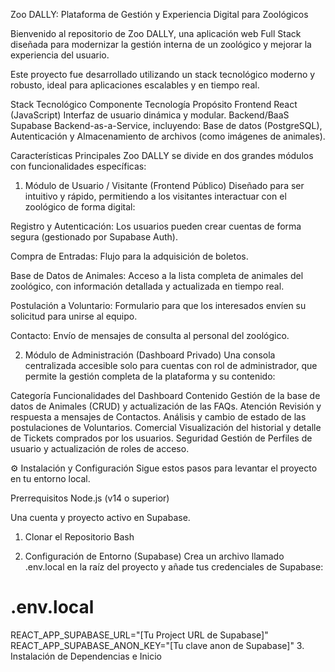Zoo DALLY: Plataforma de Gestión y Experiencia Digital para Zoológicos

Bienvenido al repositorio de Zoo DALLY, una aplicación web Full Stack diseñada para modernizar la gestión interna de un zoológico y mejorar la experiencia del usuario.

Este proyecto fue desarrollado utilizando un stack tecnológico moderno y robusto, ideal para aplicaciones escalables y en tiempo real.

Stack Tecnológico
Componente	Tecnología	Propósito
Frontend	React (JavaScript)	Interfaz de usuario dinámica y modular.
Backend/BaaS	Supabase	Backend-as-a-Service, incluyendo: Base de datos (PostgreSQL), Autenticación y Almacenamiento de archivos (como imágenes de animales).

Características Principales
Zoo DALLY se divide en dos grandes módulos con funcionalidades específicas:

1. Módulo de Usuario / Visitante (Frontend Público)
Diseñado para ser intuitivo y rápido, permitiendo a los visitantes interactuar con el zoológico de forma digital:

Registro y Autenticación: Los usuarios pueden crear cuentas de forma segura (gestionado por Supabase Auth).

Compra de Entradas: Flujo para la adquisición de boletos.

Base de Datos de Animales: Acceso a la lista completa de animales del zoológico, con información detallada y actualizada en tiempo real.

Postulación a Voluntario: Formulario para que los interesados envíen su solicitud para unirse al equipo.

Contacto: Envío de mensajes de consulta al personal del zoológico.

2. Módulo de Administración (Dashboard Privado)
Una consola centralizada accesible solo para cuentas con rol de administrador, que permite la gestión completa de la plataforma y su contenido:

Categoría	Funcionalidades del Dashboard
Contenido	Gestión de la base de datos de Animales (CRUD) y actualización de las FAQs.
Atención	Revisión y respuesta a mensajes de Contactos. Análisis y cambio de estado de las postulaciones de Voluntarios.
Comercial	Visualización del historial y detalle de Tickets comprados por los usuarios.
Seguridad	Gestión de Perfiles de usuario y actualización de roles de acceso.

⚙️ Instalación y Configuración
Sigue estos pasos para levantar el proyecto en tu entorno local.

Prerrequisitos
Node.js (v14 o superior)

Una cuenta y proyecto activo en Supabase.

1. Clonar el Repositorio
Bash

2. Configuración de Entorno (Supabase)
Crea un archivo llamado .env.local en la raíz del proyecto y añade tus credenciales de Supabase:

# .env.local
REACT_APP_SUPABASE_URL="[Tu Project URL de Supabase]"
REACT_APP_SUPABASE_ANON_KEY="[Tu clave anon de Supabase]"
3. Instalación de Dependencias e Inicio


